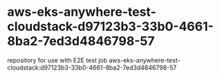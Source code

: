 # aws-eks-anywhere-test-cloudstack-d97123b3-33b0-4661-8ba2-7ed3d4846798-57
repository for use with E2E test job aws-eks-anywhere-test-cloudstack:d97123b3-33b0-4661-8ba2-7ed3d4846798-57
